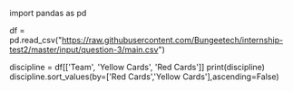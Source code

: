 import pandas as pd

df = pd.read_csv("https://raw.githubusercontent.com/Bungeetech/internship-test2/master/input/question-3/main.csv")

discipline = df[['Team', 'Yellow Cards', 'Red Cards']]
print(discipline)
discipline.sort_values(by=['Red Cards','Yellow Cards'],ascending=False)
